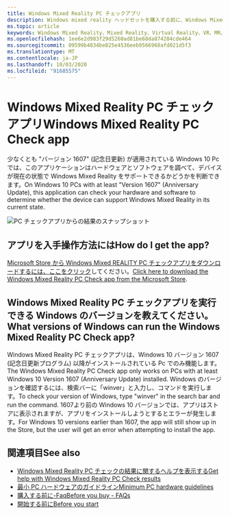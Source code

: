 ```yaml
---
title: Windows Mixed Reality PC チェックアプリ
description: Windows mixed reality ヘッドセットを購入する前に、Windows Mixed Reality PC チェックアプリを検索して使用し、PC の互換性をテストする方法について説明します。
ms.topic: article
keywords: Windows Mixed Reality、Mixed Reality、Virtual Reality、VR、MR、互換性、互換性、PC、システム要件
ms.openlocfilehash: 1ee6e2d983f29d5260ad81be68da874204cde464
ms.sourcegitcommit: 09599b4034be825e4536eeb9566968afd021d5f3
ms.translationtype: MT
ms.contentlocale: ja-JP
ms.lasthandoff: 10/03/2020
ms.locfileid: "91685575"
---
```

# <a name="windows-mixed-reality-pc-check-app"></a><span data-ttu-id="07d10-104">Windows Mixed Reality PC チェックアプリ</span><span class="sxs-lookup"><span data-stu-id="07d10-104">Windows Mixed Reality PC Check app</span></span>

<span data-ttu-id="07d10-105">少なくとも "バージョン 1607" (記念日更新) が適用されている Windows 10 Pc では、このアプリケーションはハードウェアとソフトウェアを調べて、デバイスが現在の状態で Windows Mixed Reality をサポートできるかどうかを判断できます。</span><span class="sxs-lookup"><span data-stu-id="07d10-105">On Windows 10 PCs with at least "Version 1607" (Anniversary Update), this application can check your hardware and software to determine whether the device can support Windows Mixed Reality in its current state.</span></span> 

![PC チェックアプリからの結果のスナップショット](images/450px-snapshot-of-results-from-pc-check-app.png)

## <a name="how-do-i-get-the-app"></a><span data-ttu-id="07d10-107">アプリを入手操作方法には</span><span class="sxs-lookup"><span data-stu-id="07d10-107">How do I get the app?</span></span>

<span data-ttu-id="07d10-108">[Microsoft Store から Windows Mixed REALITY PC チェックアプリをダウンロードするには、ここをクリック](https://www.microsoft.com/en-us/store/p/windows-mixed-reality-pc-check/9nzvl19n7cnc)してください。</span><span class="sxs-lookup"><span data-stu-id="07d10-108">[Click here to download the Windows Mixed Reality PC Check app from the Microsoft Store](https://www.microsoft.com/en-us/store/p/windows-mixed-reality-pc-check/9nzvl19n7cnc).</span></span>

## <a name="what-versions-of-windows-can-run-the-windows-mixed-reality-pc-check-app"></a><span data-ttu-id="07d10-109">Windows Mixed Reality PC チェックアプリを実行できる Windows のバージョンを教えてください。</span><span class="sxs-lookup"><span data-stu-id="07d10-109">What versions of Windows can run the Windows Mixed Reality PC Check app?</span></span>

<span data-ttu-id="07d10-110">Windows Mixed Reality PC チェックアプリは、Windows 10 バージョン 1607 (記念日更新プログラム) 以降がインストールされている Pc でのみ機能します。</span><span class="sxs-lookup"><span data-stu-id="07d10-110">The Windows Mixed Reality PC Check app only works on PCs with at least Windows 10 Version 1607 (Anniversary Update) installed.</span></span> <span data-ttu-id="07d10-111">Windows のバージョンを確認するには、検索バーに「winver」と入力し、コマンドを実行します。</span><span class="sxs-lookup"><span data-stu-id="07d10-111">To check your version of Windows, type "winver" in the search bar and run the command.</span></span> <span data-ttu-id="07d10-112">1607より前の Windows 10 バージョンでは、アプリはストアに表示されますが、アプリをインストールしようとするとエラーが発生します。</span><span class="sxs-lookup"><span data-stu-id="07d10-112">For Windows 10 versions earlier than 1607, the app will still show up in the Store, but the user will get an error when attempting to install the app.</span></span>

## <a name="see-also"></a><span data-ttu-id="07d10-113">関連項目</span><span class="sxs-lookup"><span data-stu-id="07d10-113">See also</span></span>
* [<span data-ttu-id="07d10-114">Windows Mixed Reality PC チェックの結果に関するヘルプを表示する</span><span class="sxs-lookup"><span data-stu-id="07d10-114">Get help with Windows Mixed Reality PC Check results</span></span>](https://support.microsoft.com/en-us/help/4045777/windows-10-get-help-with-pc-compatibility-in-windows-mixed-reality)
* [<span data-ttu-id="07d10-115">最小 PC ハードウェアのガイドライン</span><span class="sxs-lookup"><span data-stu-id="07d10-115">Minimum PC hardware guidelines</span></span>](windows-mixed-reality-minimum-pc-hardware-compatibility-guidelines.md)
* [<span data-ttu-id="07d10-116">購入する前に-Faq</span><span class="sxs-lookup"><span data-stu-id="07d10-116">Before you buy - FAQs</span></span>](before-you-buy-faqs.md)
* [<span data-ttu-id="07d10-117">開始する前に</span><span class="sxs-lookup"><span data-stu-id="07d10-117">Before you start</span></span>](before-you-start.md)
